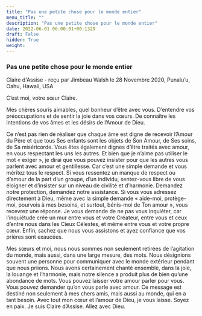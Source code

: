 ```yaml
---
title: "Pas une petite chose pour le monde entier"
menu_title: ""
description: "Pas une petite chose pour le monde entier"
date: 2022-06-01 06:00:01+00:1329
draft: False
hidden: True
weight:
---
```

### Pas une petite chose pour le monde entier

Claire d'Assise - reçu par Jimbeau Walsh le 28 Novembre 2020, Punalu’u, Oahu, Hawaii, USA

C’est moi, votre sœur Claire.

Mes chères souris aimables, quel bonheur d’être avec vous. D’entendre vos préoccupations et de sentir la joie dans vos cœurs. De connaître les intentions de vos âmes et les désirs de l’Amour de Dieu.

Ce n’est pas rien de réaliser que chaque âme est digne de recevoir l’Amour du Père et que tous Ses enfants sont les objets de Son Amour, de Ses soins, de Sa miséricorde. Vous êtes également dignes d’être traités avec amour, en vous respectant les uns les autres. Et bien que je n’aime pas utiliser le mot « exiger », je dirai que vous pouvez insister pour que les autres vous parlent avec amour et gentillesse. Car c’est une simple demande et vous méritez tous le respect. Si vous ressentez un manque de respect ou d’amour de la part d’un groupe, d’un individu, sentez-vous libre de vous éloigner et d’insister sur un niveau de civilité et d’harmonie. Demandez notre protection, demandez notre assistance. Si vous vous adressez directement à Dieu, même avec la simple demande « aide-moi, protège-moi, pourvois à mes besoins, et surtout, bénis-moi de Ton amour », vous recevrez une réponse. Je vous demande de ne pas vous inquiéter, car l’inquiétude crée un mur entre vous et votre Créateur, entre vous et ceux d’entre nous dans les Cieux Célestes, et même entre vous et votre propre cœur. Enfin, sachez que nous vous assistons et ayez confiance que vos prières sont exaucées.

Mes sœurs et moi, nous nous sommes non seulement retirées de l’agitation du monde, mais aussi, dans une large mesure, des mots. Nous désignions souvent une personne pour communiquer avec le monde extérieur pendant que nous priions. Nous avons certainement chanté ensemble, dans la joie, la louange et l’harmonie, mais notre silence a produit plus de bien qu’une abondance de mots. Vous pouvez laisser votre amour parler pour vous. Vous pouvez demander qu’on vous parle avec amour. Ce message est destiné non seulement à mes chers amis, mais aussi au monde, qui en a tant besoin. Avec tout mon cœur et l’amour de Dieu, je vous laisse. Soyez en paix. Je suis Claire d’Assise. Allez avec Dieu.



